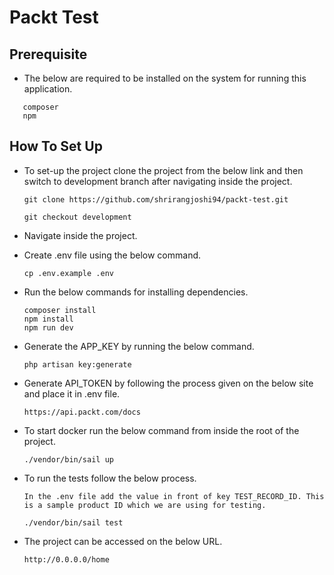# Packt Test

## Prerequisite

- The below are required to be installed on the system for running this application.

 ```
    composer
    npm
   ```

## How To Set Up

- To set-up the project clone the project from the below link and then switch to development branch after navigating
  inside the project.

  ```
  git clone https://github.com/shrirangjoshi94/packt-test.git
  
  git checkout development
  ```

- Navigate inside the project.


- Create .env file using the below command.

  ```
  cp .env.example .env
  ```

- Run the below commands for installing dependencies.

  ```
  composer install
  npm install
  npm run dev
  ```

- Generate the APP_KEY by running the below command.

  ```
  php artisan key:generate
  ```

- Generate API_TOKEN by following the process given on the below site and place it in .env file.

  ```
  https://api.packt.com/docs
  ```

- To start docker run the below command from inside the root of the project.

  ```
  ./vendor/bin/sail up
  ```

- To run the tests follow the below process.

  ```
  In the .env file add the value in front of key TEST_RECORD_ID. This is a sample product ID which we are using for testing.
  
  ./vendor/bin/sail test
  ```
  
- The project can be accessed on the below URL.

  ```
  http://0.0.0.0/home
  ```
